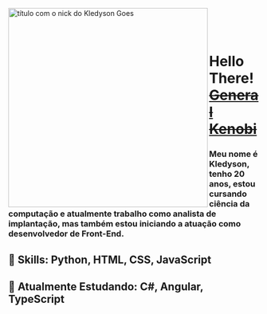 <img src="https://b.catgirlsare.sexy/Vad_Iuw5.png" min-width="400px" max-width="400px" width="400px" align="left" alt="título com o nick do Kledyson Goes"><br/><br/><br/>

# Hello There! <a href="https://www.youtube.com/watch?v=rEq1Z0bjdwc&ab_channel=ShortClips">~~General Kenobi~~</a>
### Meu nome é Kledyson, tenho 20 anos, estou cursando ciência da computação e atualmente trabalho como analista de implantação, mas também estou iniciando a atuação como desenvolvedor de Front-End.

## :cherry_blossom: Skills: <strong>Python, HTML, CSS, JavaScript</strong>
## :seedling: Atualmente Estudando: <strong>C#, Angular, TypeScript</strong>
<br>



<!-- # Social
<a href="#"><img src=""></a>
<a href="#"><img src=""></a>
<a href="#"><img src=""></a>
<a href="#"><img src=""></a> -->

